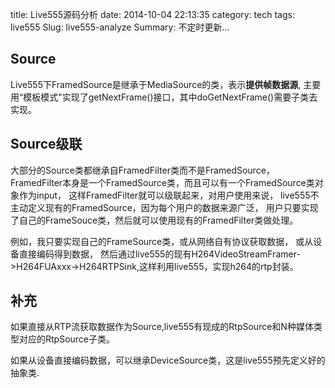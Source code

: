 title:  Live555源码分析
date: 2014-10-04 22:13:35
category: tech 
tags: live555
Slug: live555-analyze
Summary: 不定时更新...

## Source
Live555下FramedSource是继承于MediaSource的类，表示**提供帧数据源**,
主要用“模板模式"实现了getNextFrame()接口，其中doGetNextFrame()需要子类去实现。

## Source级联
大部分的Source类都继承自FramedFilter类而不是FramedSource，
FramedFilter本身是一个FramedSource类，而且可以有一个FramedSource类对象作为input，
这样FramedFilter就可以级联起来，对用户使用来说，
live555不主动定义现有的FramedSource，因为每个用户的数据来源广泛，
用户只要实现了自己的FrameSouce类，然后就可以使用现有的FramedFilter类做处理。

例如，我只要实现自己的FrameSource类，或从网络自有协议获取数据，
或从设备直接编码得到数据，
然后通过live555的现有H264VideoStreamFramer->H264FUAxxx->H264RTPSink,这样利用live555，实现h264的rtp封装。

## 补充
如果直接从RTP流获取数据作为Source,live555有现成的RtpSource和N种媒体类型对应的RtpSource子类。

如果从设备直接编码数据，可以继承DeviceSource类，这是live555预先定义好的抽象类.
